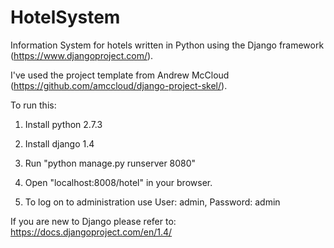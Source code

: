 HotelSystem
===========

Information System for hotels written in Python using the Django framework (https://www.djangoproject.com/).

I've used the project template from Andrew McCloud (https://github.com/amccloud/django-project-skel/).

To run this:

1. Install python 2.7.3

2. Install django 1.4

3. Run "python manage.py runserver 8080"

4. Open "localhost:8008/hotel" in your browser.

5. To log on to administration use User: admin, Password: admin


If you are new to Django please refer to: https://docs.djangoproject.com/en/1.4/




